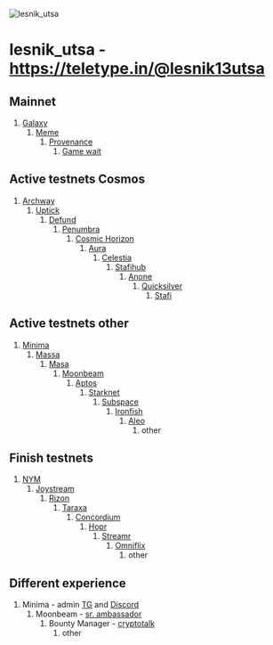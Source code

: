 ![lesnik_utsa](https://i.ibb.co/4JnP9S6/rizonvaloper1hwq3fx0zy2ey85rzqh2v9a7vvmv5e8xpjta033.png "Patience and a little effort!")
# lesnik_utsa - https://teletype.in/@lesnik13utsa
##  Mainnet
1. [Galaxy](https://explorer.postcapitalist.io/galaxy/staking/galaxyvaloper13xjy7kpegczxayza4q2pcwmd8rewzefvhfvh08)
    1. [Meme](https://ping.pub/meme/staking/memevaloper198vmw08avzey37qnndknq5j4mmw6u2xj4uxecq)
        1. [Provenance](https://www.mintscan.io/provenance/validators/pbvaloper19r822ud3e6j7vv4llk569fxlt3778kw7ynlmve)
            1. [Game wait](https://gitopia.com/gitopia14t5474u9ffxmecdhdrk836q5qpd923ppjvmkpq/lesnik_utsa/tree/master/README.md)
##  Active testnets Cosmos
1. [Archway](https://archway.explorers.guru/validator/archwayvaloper1le23uxapyqh00rh30et5ek2kxvfp5j8aaktt6y)
    1. [Uptick](https://explorer.testnet.uptick.network/uptick-network-testnet/staking/uptickvaloper1l5tcmuet4a4r6pvazhh78jjuqtnfwmkylwyy55)
        1. [Defund](https://defund.explorers.guru/validator/defundvaloper1a86fp2v5tswkxsl7assn43ljqplzy464fmwvy9)
            1. [Penumbra](https://teletype.in/@lesnik13utsa/zzqr6-E2PbG)
                1. [Cosmic Horizon](https://coho.explorers.guru/validator/cohovaloper1kmgyq43cgjud59c3yjd4j3rff5mpg0q2fk0vfa)
                    1. [Aura](https://gitopia.com/gitopia14t5474u9ffxmecdhdrk836q5qpd923ppjvmkpq/lesnik_utsa/tree/master/README.md)
                        1. [Celestia](https://gitopia.com/gitopia14t5474u9ffxmecdhdrk836q5qpd923ppjvmkpq/lesnik_utsa/tree/master/README.md)
                            1. [Stafihub](https://testnet-explorer.stafihub.io/stafi-hub-testnet/staking/stafivaloper16gjv57gz83l0j8698kcqevnpjvxxqfg6cz8exw)
                                1. [Anone](https://test-anone.zenscan.io/validator.php?addr=onevaloper1kx8c7vxh8y3qajuv9e9uk28xamzzu9twjk0ppf)
                                    1. [Quicksilver](https://testnet.explorer.testnet.run/Quicksilver/staking/quickvaloper1pzd2s28fdezm2kv2a0nx3kdyp05ke4dsu0s25w)
                                        1. [Stafi](https://testnet-explorer.stafihub.io/stafi-hub-testnet/staking/stafivaloper16gjv57gz83l0j8698kcqevnpjvxxqfg6cz8exw)
##  Active testnets other
1. [Minima](https://gitopia.com/gitopia14t5474u9ffxmecdhdrk836q5qpd923ppjvmkpq/lesnik_utsa/tree/master/README.md)
    1. [Massa](https://gitopia.com/gitopia14t5474u9ffxmecdhdrk836q5qpd923ppjvmkpq/lesnik_utsa/tree/master/README.md)
        1. [Masa](https://gitopia.com/gitopia14t5474u9ffxmecdhdrk836q5qpd923ppjvmkpq/lesnik_utsa/tree/master/README.md)
            1. [Moonbeam](https://gitopia.com/gitopia14t5474u9ffxmecdhdrk836q5qpd923ppjvmkpq/lesnik_utsa/tree/master/README.md)
                1. [Aptos](https://gitopia.com/gitopia14t5474u9ffxmecdhdrk836q5qpd923ppjvmkpq/lesnik_utsa/tree/master/README.md)
                    1. [Starknet](https://gitopia.com/gitopia14t5474u9ffxmecdhdrk836q5qpd923ppjvmkpq/lesnik_utsa/tree/master/README.md)
                        1. [Subspace](https://gitopia.com/gitopia14t5474u9ffxmecdhdrk836q5qpd923ppjvmkpq/lesnik_utsa/tree/master/README.md)
                            1. [Ironfish](https://gitopia.com/gitopia14t5474u9ffxmecdhdrk836q5qpd923ppjvmkpq/lesnik_utsa/tree/master/README.md)
                                1. [Aleo](https://gitopia.com/gitopia14t5474u9ffxmecdhdrk836q5qpd923ppjvmkpq/lesnik_utsa/tree/master/README.md)
                                    1. other
##  Finish testnets
1. [NYM](https://gitopia.com/gitopia14t5474u9ffxmecdhdrk836q5qpd923ppjvmkpq/lesnik_utsa/tree/master/README.md)
    1. [Joystream](https://gitopia.com/gitopia14t5474u9ffxmecdhdrk836q5qpd923ppjvmkpq/lesnik_utsa/tree/master/README.md)
        1. [Rizon](https://gitopia.com/gitopia14t5474u9ffxmecdhdrk836q5qpd923ppjvmkpq/lesnik_utsa/tree/master/README.md)
            1. [Taraxa](https://gitopia.com/gitopia14t5474u9ffxmecdhdrk836q5qpd923ppjvmkpq/lesnik_utsa/tree/master/README.md)
                1. [Concordium](https://gitopia.com/gitopia14t5474u9ffxmecdhdrk836q5qpd923ppjvmkpq/lesnik_utsa/tree/master/README.md)
                    1. [Hopr](https://gitopia.com/gitopia14t5474u9ffxmecdhdrk836q5qpd923ppjvmkpq/lesnik_utsa/tree/master/README.md)
                        1. [Streamr](https://gitopia.com/gitopia14t5474u9ffxmecdhdrk836q5qpd923ppjvmkpq/lesnik_utsa/tree/master/README.md)
                            1. [Omniflix](https://gitopia.com/gitopia14t5474u9ffxmecdhdrk836q5qpd923ppjvmkpq/lesnik_utsa/tree/master/README.md)
                                1. other
##  Different experience
1. Minima - admin [TG](https://t.me/minima_ru) and [Discord](https://discord.gg/Wj9zF49G46)
    1. Moonbeam - [sr. ambassador](https://discord.gg/tfauFdfhdZ)
        1. Bounty Manager - [cryptotalk](https://cryptotalk.org/profile/10901-lesnik_utsa/)
            1. other
